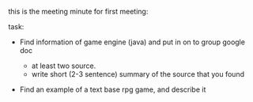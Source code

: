 this is the meeting minute for first meeting:










task:
- Find information of game engine (java) and put in on to group google doc
   - at least two source.
   - write short (2-3 sentence) summary of the source that you found  
   
- Find an example of a text base rpg game, and describe it